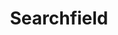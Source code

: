 ---
layout: pattern.njk
key: searchfield-legacy_it
title: Searchfield
parent: components-legacy_it
image: legacy/overview/searchfield.webp
keywords: 
order: 220
availablelanguages: 
    - de
    - en
---